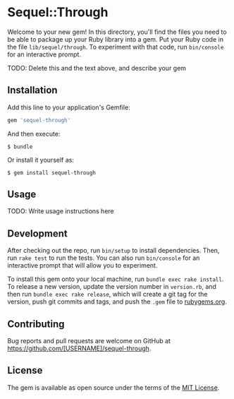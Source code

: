 # Sequel::Through

Welcome to your new gem! In this directory, you'll find the files you need to be able to package up your Ruby library into a gem. Put your Ruby code in the file `lib/sequel/through`. To experiment with that code, run `bin/console` for an interactive prompt.

TODO: Delete this and the text above, and describe your gem

## Installation

Add this line to your application's Gemfile:

```ruby
gem 'sequel-through'
```

And then execute:

    $ bundle

Or install it yourself as:

    $ gem install sequel-through

## Usage

TODO: Write usage instructions here

## Development

After checking out the repo, run `bin/setup` to install dependencies. Then, run `rake test` to run the tests. You can also run `bin/console` for an interactive prompt that will allow you to experiment.

To install this gem onto your local machine, run `bundle exec rake install`. To release a new version, update the version number in `version.rb`, and then run `bundle exec rake release`, which will create a git tag for the version, push git commits and tags, and push the `.gem` file to [rubygems.org](https://rubygems.org).

## Contributing

Bug reports and pull requests are welcome on GitHub at https://github.com/[USERNAME]/sequel-through.

## License

The gem is available as open source under the terms of the [MIT License](https://opensource.org/licenses/MIT).
